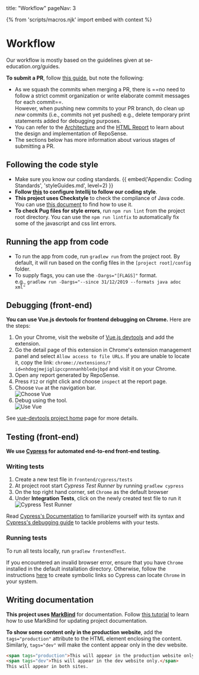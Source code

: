 <frontmatter>
  title: "Workflow"
  pageNav: 3
</frontmatter>

{% from 'scripts/macros.njk' import embed with context %}

<h1 class="display-4">Workflow</h1>

<div class="lead">

Our workflow is mostly based on the guidelines given at se-education.org/guides.
</div>

**To submit a PR**, follow [this guide](https://se-education.org/guides/guidelines/PRs.html), but note the following:

* As we squash the commits when merging a PR, there is ==no need to follow a strict commit organization or write elaborate commit messages for each commit==.<br>
  However, when pushing new commits to your PR branch, do clean up _new_ commits (i.e., commits not yet pushed) e.g., delete temporary print statements added for debugging purposes.
* You can refer to the [Architecture](architecture.html) and the [HTML Report](report.html) to learn about the design and implementation of RepoSense.
* The sections below has more information about various stages of submitting a PR.

<!-- ==================================================================================================== -->

## Following the code style

* Make sure you know our coding standards.
  {{ embed('Appendix: Coding Standards', 'styleGuides.md', level=2) }}
* **Follow [this](https://se-education.org/guides/tutorials/intellijCodeStyle.html) to configure Intellij to follow our coding style**.
* **This project uses Checkstyle** to check the compliance of Java code. You can use [this document](https://se-education.org/guides/tutorials/checkstyleTutorial.html) to find how to use it.
* **To check Pug files for style errors**, run `npm run lint` from the project root directory. You can use the `npm run lintfix` to automatically fix some of the javascript and css lint errors.

<!-- ==================================================================================================== -->

## Running the app from code

<div id="section-running-from-code">

* To run the app from code, run `gradlew run` from the project root. By default, it will run based on the config files in the `[project root]/config` folder.
* To supply flags, you can use the `-Dargs="[FLAGS]"` format.<br>
  e.g., `gradlew run -Dargs="--since 31/12/2019 --formats java adoc xml"`
</div>

<!-- ==================================================================================================== -->

## Debugging (front-end)

**You can use Vue.js devtools for frontend debugging on Chrome.** Here are the steps:
1. On your Chrome, visit the website of [Vue.js devtools](https://chrome.google.com/webstore/detail/vuejs-devtools/nhdogjmejiglipccpnnnanhbledajbpd) and add the extension.
1. Go the detail page of this extension in Chrome's extension management panel and select `Allow access to file URLs`. If you are unable to locate it, copy the link: `chrome://extensions/?id=nhdogjmejiglipccpnnnanhbledajbpd` and visit it on your Chrome.
1. Open any report generated by RepoSense.
1. Press `F12` or right click and choose `inspect` at the report page.
1. Choose `Vue` at the navigation bar.<br>
   ![Choose Vue](../images/choose-vue.png)
1. Debug using the tool.<br>
   ![Use Vue](../images/use-vue.png)

<box type="info" seamless>

See [vue-devtools project home](https://github.com/vuejs/vue-devtools) page for more details.
</box>

<!-- ==================================================================================================== -->

## Testing (front-end)

**We use [Cypress](https://www.cypress.io/) for automated end-to-end front-end testing.**

### Writing tests
1. Create a new test file in `frontend/cypress/tests`
1. At project root start *Cypress Test Runner* by running `gradlew cypress`
1. On the top right hand corner, set `Chrome` as the default browser
1. Under **Integration Tests**, click on the newly created test file to run it
![Cypress Test Runner](../images/cypress-test-runner.jpg "Cypress Test Runner")

<box type="info" seamless>

Read [Cypress's Documentation](https://docs.cypress.io/api/commands/document.html#Syntax) to familiarize yourself with its syntax and [Cypress's debugging guide](https://docs.cypress.io/guides/guides/debugging.html#Log-Cypress-events) to tackle problems with your tests.
</box>

<!-- ------------------------------------------------------------------------------------------------------ -->

### Running tests

To run all tests locally, run `gradlew frontendTest`.

<box type="info" seamless>

If you encountered an invalid browser error, ensure that you have `Chrome` installed in the default installation directory. Otherwise, follow the instructions [here](https://docs.cypress.io/guides/guides/debugging.html#Launching-browsers) to create symbolic links so Cypress can locate `Chrome` in your system.
</box>

<!-- ==================================================================================================== -->

## Writing documentation

**This project uses [MarkBind](https://markbind.org/)** for documentation. Follow [this tutorial](https://se-education.org/guides/tutorials/markbind.html) to learn how to use MarkBind for updating project documentation.

**To show some content only in the <tooltip content="i.e., https://reposense.org">production website</tooltip>**, add the `tags="production"` attribute to the HTML element enclosing the content. Similarly, `tags="dev"` will make the content appear only in the <tooltip content="i.e., https://reposense.org/RepoSense">dev website</tooltip>.

```html
<span tags="production">This will appear in the production website only.</span>
<span tags="dev">This will appear in the dev website only.</span>
This will appear in both sites.
```
